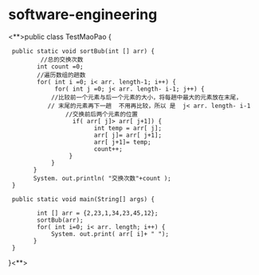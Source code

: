 # software-engineering
<**>public class TestMaoPao {
     
     public static void sortBub(int [] arr) {
             //总的交换次数
            int count =0;
            //遍历数组的趟数
            for( int i =0; i< arr. length-1; i++) {
                 for( int j =0; j< arr. length- i-1; j++) {
                //比较前一个元素与后一个元素的大小，将每趟中最大的元素放在末尾，
               // 末尾的元素再下一趟  不用再比较，所以 是  j< arr. length- i-1
                    //交换前后两个元素的位置
                      if( arr[ j]> arr[ j+1]) {
                            int temp = arr[ j];
                            arr[ j]= arr[ j+1];
                            arr[ j+1]= temp;
                            count++;
                     }
                }
           }
           System. out.println( "交换次数"+count );
     }
     
     public static void main(String[] args) {
           
            int [] arr = {2,23,1,34,23,45,12};
            sortBub(arr);
            for( int i=0; i< arr. length; i++) {
                System. out.print( arr[ i]+ " ");
           }
     }
}<**>

